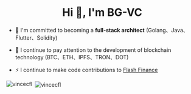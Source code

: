 
<h1 align="center">Hi 👋, I'm BG-VC</h1>

- 👯  I'm committed to becoming a **full-stack architect** (Golang、Java、Flutter、Solidity)

- 🔭  I continue to pay attention to the development of blockchain technology (BTC、ETH、IPFS、TRON、DOT)

- ⚡   I continue to make code contributions to [Flash Finance](https://flash2c.cn)


<p><img align="left" src="https://github-readme-stats.vercel.app/api/top-langs/?username=vincecfl&layout=compact&hide=typescript" alt="vincecfl" /></p>

<p>&nbsp;<img align="center" src="https://github-readme-stats.vercel.app/api?username=vincecfl&show_icons=true" alt="vincecfl" /></p>

